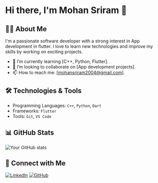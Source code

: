 # Hi there, I'm Mohan Sriram 👋

## 👨‍💻 About Me
I'm a passionate software developer with a strong interest in App development in flutter. I love to learn new technologies and improve my skills by working on exciting projects.

- 🌱 I’m currently learning [C++, Python, Flutter].
- 👯 I’m looking to collaborate on [App development projects].
- 📫 How to reach me: [mohansriram2004@gmail.com].

## 🛠️ Technologies & Tools
- Programming Languages: `C++`, `Python`, `Dart`
- Frameworks: `Flutter`
- Tools: `Git`, `VS Code`

## 📊 GitHub Stats
![Your GitHub stats](https://github-readme-stats.vercel.app/api?username=mohansriram-r&show_icons=true&theme=tokyonight)

## 🔗 Connect with Me
[![LinkedIn](https://img.shields.io/badge/-LinkedIn-blue)](https://www.linkedin.com/in/mohan-sriram-777a31297/)
[![GitHub](https://img.shields.io/badge/-GitHub-black)](https://github.com/mohansriram-r)
